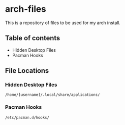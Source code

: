 # arch-files
This is a repository of files to be used for my arch install.
## Table of contents
- Hidden Desktop Files
- Pacman Hooks
## File Locations
### Hidden Desktop Files
`/home/[username]/.local/share/applications/`
### Pacman Hooks
`/etc/pacman.d/hooks/`
